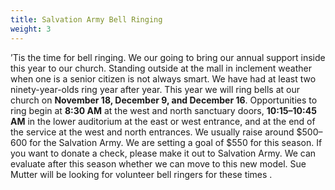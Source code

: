 ```yaml
---
title: Salvation Army Bell Ringing
weight: 3
---
```


’Tis the time for bell ringing. We our going to bring our annual support inside this year to our church. Standing outside at the mall in inclement weather when one is a senior citizen is not always smart. We have had at least two ninety-year-olds ring year after year. This year we will ring bells at our church on **November 18, December 9, and December 16**. Opportunities to ring begin at **8:30 AM** at the west and north sanctuary doors, **10:15–10:45 AM** in the lower auditorium at the east or west entrance, and at the end of the service at the west and north entrances. We usually raise around $500–600 for the Salvation Army. We are setting a goal of $550 for this season. If you want to donate a check, please make it out to Salvation Army. We can evaluate after this season whether we can move to this new model. Sue Mutter will be looking for volunteer bell ringers for these times  .